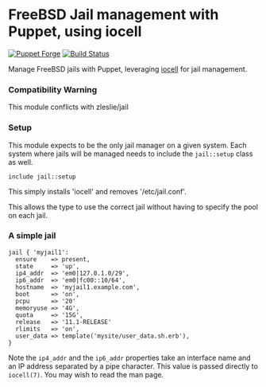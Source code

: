 # FreeBSD Jail management with Puppet, using iocell

[![Puppet Forge](https://img.shields.io/puppetforge/v/hackerhorse/iocell.svg)](https://forge.puppet.com/hackerhorse/iocell) [![Build Status](https://travis-ci.org/RainbowHackerHorse/puppet_iocell.svg?branch=master)](https://travis-ci.org/RainbowHackerHorse/puppet_iocell)

Manage FreeBSD jails with Puppet, leveraging [iocell] for jail management.

### Compatibility Warning

This module conflicts with zleslie/jail

### Setup

This module expects to be the only jail manager on a given system.  Each system where jails will be managed needs to include the `jail::setup` class as well.

```Puppet
include jail::setup
```

This simply installs 'iocell' and removes '/etc/jail.conf'.

This allows the type to use the correct jail without having to
specify the pool on each jail.

### A simple jail

```Puppet
jail { 'myjail1':
  ensure    => present,
  state     => 'up',
  ip4_addr  => 'em0|127.0.1.0/29',
  ip6_addr  => 'em0|fc00::10/64',
  hostname  => 'myjail1.example.com',
  boot      => 'on',
  pcpu      => '20'
  memoryuse => '4G',
  quota     => '15G',
  release   => '11.1-RELEASE'
  rlimits   => 'on',
  user_data => template('mysite/user_data.sh.erb'),
}
```

Note the `ip4_addr` and the `ip6_addr` properties take an interface name and an IP address separated by a pipe character.  This value is passed directly to `iocell(7)`.  You may wish to read the man page.

[iocell]: http://iocell.readthedocs.org/en/latest/

